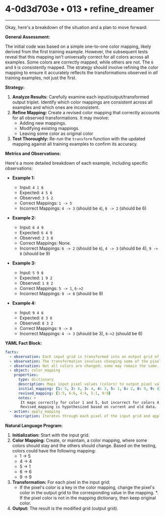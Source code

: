# 4-0d3d703e • 013 • refine_dreamer

---
Okay, here's a breakdown of the situation and a plan to move forward:

**General Assessment:**

The initial code was based on a simple one-to-one color mapping, likely derived from the first training example. However, the subsequent tests reveal that this mapping isn't universally correct for all colors across all examples. Some colors are correctly mapped, while others are not. The `6` and `9` is consistently mapped. The strategy should involve refining the color mapping to ensure it accurately reflects the transformations observed in *all* training examples, not just the first.

**Strategy:**

1.  **Analyze Results:** Carefully examine each input/output/transformed output triplet. Identify which color mappings are consistent across all examples and which ones are inconsistent.
2.  **Refine Mapping:** Create a revised color mapping that correctly accounts for all observed transformations. It may involve:
    *   Adding new mappings.
    *   Modifying existing mappings.
    *   Leaving some color as original color
3.  **Test Thoroughly:** Re-run the `transform` function with the updated mapping against all training examples to confirm its accuracy.

**Metrics and Observations:**

Here's a more detailed breakdown of each example, including specific observations:

*   **Example 1:**
    *   Input: `4 1 6`
    *   Expected: `4 5 6`
    *   Observed: `3 5 2`
    *   Correct Mappings: `1 -> 5`
    *   Incorrect Mappings: `4 -> 3` (should be `4`), `6 -> 2` (should be 6)

*   **Example 2:**
    *   Input: `6 4 9`
    *   Expected: `6 4 9`
    *   Observed: `2 3 8`
    *   Correct Mappings: None.
    *   Incorrect Mappings: `6 -> 2` (should be `6`), `4 -> 3` (should be 4), `9 -> 8` (should be 9)

*   **Example 3:**
    *   Input: `5 9 6`
    *   Expected: `1 9 2`
    *   Observed: `1 8 2`
    *   Correct Mappings: `5 -> 1`, `6->2`
    *   Incorrect Mappings: `9 -> 8` (should be 9)

*   **Example 4:**
    *   Input: `9 4 6`
    *   Expected: `8 3 6`
    *   Observed: `8 3 2`
    *   Correct Mappings: `9 -> 8`
    *   Incorrect Mappings: `4 -> 3` (should be 3), `6->2` (should be 6)

**YAML Fact Block:**

```yaml
facts:
  - observation: Each input grid is transformed into an output grid of the same dimensions.
  - observation: The transformation involves changing some of the pixel colors based on a one-to-one mapping.
  - observation: Not all colors are changed; some may remain the same.
  - object: color_mapping
    properties:
      type: dictionary
      description: Maps input pixel values (colors) to output pixel values.
      initial_mapping: {1: 5, 2: 6, 3: 4, 4: 3, 5: 1, 6: 2, 8: 9, 9: 8}
      revised_mapping: {1:5, 6:6, 4:4, 5:1, 9:9}
      notes: >
       It maps correctly for color 1 and 5, but incorrect for colors 4 and 6, and 9.
       Revised_mapping is hypothesized based on current and old data.
  - action: apply_mapping
    description: Iterates through each pixel of the input grid and applies the color mapping to generate the output grid.
```

**Natural Language Program:**

1.  **Initialization:** Start with the input grid.
2.  **Color Mapping:** Create, or maintain, a color mapping, where some colors should stay and the others should change. Based on the testing, colors could have the following mapping:
    *   1 -> 5
    *   4 -> 4
    *   5 -> 1
    *   6 -> 6
    *   9 -> 9
3.  **Transformation:** For each pixel in the input grid:
    *   If the pixel's color is a key in the color mapping, change the pixel's color in the output grid to the corresponding value in the mapping.
    *.  If the pixel color is not in the mapping dictionary, then keep original color.
4.  **Output:** The result is the modified grid (output grid).

